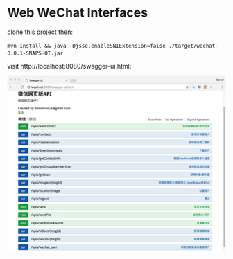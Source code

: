 # Web WeChat Interfaces
clone this project then:

`mvn install && java -Djsse.enableSNIExtension=false ./target/wechat-0.0.1-SNAPSHOT.jar`

visit http://localhost:8080/swagger-ui.html:

![image](https://github.com/danielnanuk/wechat/raw/master/screenshot.png)

